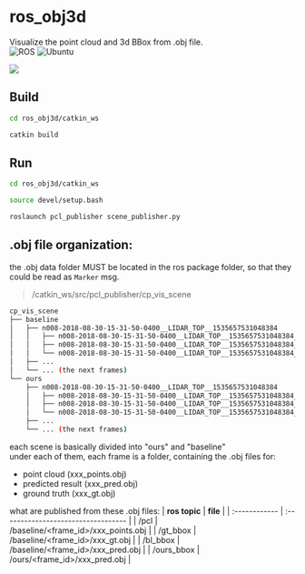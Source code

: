 # ros_obj3d
Visualize the point cloud and 3d BBox from .obj file.  
![ROS](https://img.shields.io/badge/ros-noetic-blue)
![Ubuntu](https://img.shields.io/badge/ubuntu-20.04-blue)  

<img src="./figs/obj_3d.png">

## Build
```bash
cd ros_obj3d/catkin_ws
```
```bash
catkin build
```
## Run
```bash
cd ros_obj3d/catkin_ws
```
```bash
source devel/setup.bash
```
```bash
roslaunch pcl_publisher scene_publisher.py
```

## .obj file organization:
the .obj data folder MUST be located in the ros package folder, so that they could be read as `Marker` msg.
> /catkin_ws/src/pcl_publisher/cp_vis_scene

```bash
cp_vis_scene
├── baseline
│   ├── n008-2018-08-30-15-31-50-0400__LIDAR_TOP__1535657531048384
│   │   ├── n008-2018-08-30-15-31-50-0400__LIDAR_TOP__1535657531048384_gt.obj
│   │   ├── n008-2018-08-30-15-31-50-0400__LIDAR_TOP__1535657531048384_points.obj
│   │   └── n008-2018-08-30-15-31-50-0400__LIDAR_TOP__1535657531048384_pred.obj
│   ├── ...
│   └── ... (the next frames)
└── ours
    ├── n008-2018-08-30-15-31-50-0400__LIDAR_TOP__1535657531048384
    │   ├── n008-2018-08-30-15-31-50-0400__LIDAR_TOP__1535657531048384_gt.obj     >>> useless
    │   ├── n008-2018-08-30-15-31-50-0400__LIDAR_TOP__1535657531048384_points.obj >>> useless
    │   └── n008-2018-08-30-15-31-50-0400__LIDAR_TOP__1535657531048384_pred.obj
    ├── ...
    └── ... (the next frames)
```

each scene is basically divided into "ours" and "baseline"  
under each of them, each frame is a folder, containing the .obj files for:  
- point cloud       (xxx_points.obj)
- predicted result  (xxx_pred.obj)
- ground truth      (xxx_gt.obj)  

what are published from these .obj files:
| **ros topic** | **file**                            |
| :------------ | :---------------------------------- |
| /pcl          | /baseline/<frame_id>/xxx_points.obj |
| /gt_bbox      | /baseline/<frame_id>/xxx_gt.obj     |
| /bl_bbox      | /baseline/<frame_id>/xxx_pred.obj   |
| /ours_bbox    | /ours/<frame_id>/xxx_pred.obj       |


